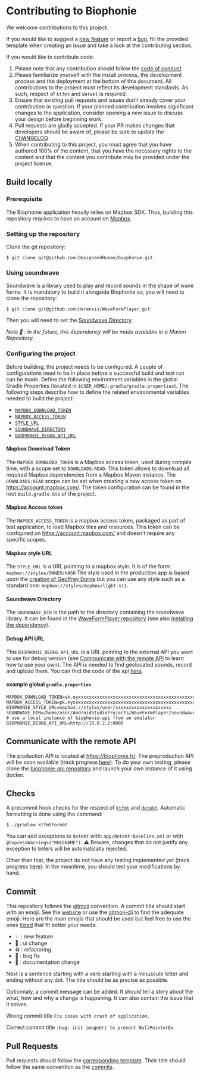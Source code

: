 # Contributing to Biophonie
We welcome contributions to this project.

If you would like to suggest a [new feature](https://github.com/DesignandHuman/biophonie/issues/new?assignees=Haransis&labels=%3Asparkles%3A+enhancement&projects=&template=feature_request.md&title=) or report a [bug](https://github.com/DesignandHuman/biophonie/issues/new?assignees=Haransis&labels=%3Abug%3A++bug&projects=&template=bug_report.md&title=), fill the provided template when creating an issue and take a look at the contributing section.

If you would like to contribute code:
1. Please note that any contribution should follow the [code of conduct](https://github.com/DesignandHuman/biophonie/blob/master/CODE_OF_CONDUCT.md)
2. Please familiarize yourself with the install process, the development process and the deployment at the bottom of this document. All contributions to the project must reflect its development standards. As such, respect of `ktfmt` and `detekt` is required.
3. Ensure that existing pull requests and issues don’t already cover your contribution or question. If your planned contribution involves significant changes to the application, consider opening a new issue to discuss your design before beginning work.
4. Pull requests are gladly accepted. If your PR makes changes that developers should be aware of, please be sure to update the [CHANGELOG](https://github.com/DesignandHuman/biophonie/blob/master/CHANGELOG.md)
5. When contributing to this project, you must agree that you have authored 100% of the content, that you have the necessary rights to the content and that the content you contribute may be provided under the project license.

## Build locally

### Prerequisite
The Biophonie application heavily relies on Mapbox SDK. 
Thus, building this repository requires to have an account on [Mapbox](https://account.mapbox.com/).

### Setting up the repository
Clone the git repository:

```
$ git clone git@github.com:DesignandHuman/biophonie.git
```

### Using soundwave
Soundwave is a library used to play and record sounds in the shape of wave forms. It is mandatory to build it alongside Biophonie so, you will need to clone the repository:
```
$ git clone git@github.com:Haransis/WaveFormPlayer.git
```
Then you will need to set the [Soundwave Directory](#soundwave-directory).

_Note :construction: : In the future, this dependency will be made available in a Maven Repository._ 

### Configuring the project
Before building, the project needs to be configured. A couple of configurations need to be in place before
a successful build and test run can be made. Define the following environment variables in the global Gradle Properties (located in `$USER_HOME/.gradle/gradle.properties`).
The following steps describe how to define the related environmental variables needed to build the project:
* [`MAPBOX_DOWNLOAD_TOKEN`](#mapbox-download-token)
* [`MAPBOX_ACCESS_TOKEN`](#mapbox-access-token)
* [`STYLE_URL`](#mapbox-style-url)
* [`SOUNDWAVE_DIRECTORY`](#soundwave-directory)
* [`BIOPHONIE_DEBUG_API_URL`](#debug-api-url)

#### Mapbox Download Token
The `MAPBOX_DOWNLOAD_TOKEN` is a Mapbox access token, used during compile time, with a scope set to `DOWNLOADS:READ`.
This token allows to download all required Mapbox dependencies from a Mapbox Maven instance.
The `DOWNLOADS:READ` scope can be set when creating a new access token on https://account.mapbox.com/.
The token configuration can be found in the root `build.gradle.kts` of the project.

#### Mapbox Access token
The `MAPBOX_ACCESS_TOKEN` is a mapbox access token, packaged as part of test application, to load Mapbox tiles and resources.
This token can be configured on https://account.mapbox.com/ and doesn't require any specific scopes.

#### Mapbox style URL
The `STYLE_URL` is a URL pointing to a mapbox style. It is of the form: `mapbox://styles/OWNER/HASH`
The style used in the production app is based upon the [creation of Geoffrey Dorne](https://api.mapbox.com/styles/v1/geoffreydorne/cjy30xoii1tid1crv9bz19hct.html?title=view&access_token=pk.eyJ1IjoiZ2VvZmZyZXlkb3JuZSIsImEiOiJpTHBzT3l3In0.9emvgijE_t5EXwWrfemapA&zoomwheel=true&fresh=true#14.04/48.88576/7.1762)
but you can use any style such as a standard one: `mapbox://styles/mapbox/light-v11`.

#### Soundwave Directory
The `SOUNDWAVE_DIR` is the path to the directory containing the soundwave library. 
It can be found in the [WaveFormPlayer repository](https://github.com/Haransis/WaveFormPlayer/tree/master/soundwave) (see also [Installing the dependency](#installing-the-dependency)).

#### Debug API URL
This `BIOPHONIE_DEBUG_API_URL` is a URL pointing to the external API you want to use for debug version (see [Communicate with the remote API](#communicate-with-the-remote-api) to learn how to use your own).
The API is needed to find geolocated sounds, record and upload them. You can find the code of the api [here](https://github.com/Haransis/biophonie-api).

#### example global `gradle.properties`

```properties
MAPBOX_DOWNLOAD_TOKEN=sk.eyxxxxxxxxxxxxxxxxxxxxxxxxxxxxxxxxxxxxxxxxxxxxxxxxxxxxxxxxx
MAPBOX_ACCESS_TOKEN=pk.eyxxxxxxxxxxxxxxxxxxxxxxxxxxxxxxxxxxxxxxxxxxxxxxxxxxxxxxxxx
BIOPHONIE_STYLE_URL=mapbox://styles/user/xxxxxxxxxxxxxxxxxxxxx
SOUNDWAVE_DIR=/home/user/AndroidStudioProjects/WaveFormPlayer/soundwave
# use a local instance of biophonie-api from an emulator
BIOPHONIE_DEBUG_API_URL=http://10.0.2.2:8080
```

## Communicate with the remote API
The production API is located at https://biophonie.fr/.
The preproduction API will be soon available (track progress [here](https://github.com/DesignandHuman/biophonie/issues/33)).
To do your own testing, please clone the [biophonie-api repository](https://github.com/Haransis/biophonie-api) and launch your own instance of it using docker.

## Checks
A precommit hook checks for the respect of [`ktfmt`](https://github.com/facebook/ktfmt) and [`detekt`](https://github.com/detekt/detekt).
Automatic formatting is done using the command:
```
$ ./gradlew ktfmtFormat
```
You can add exceptions to `detekt` with: `app/detekt-baseline.xml` or with `@SupressWarnings("RULENAME")`.
:warning: Beware, changes that do not justify any exception to linters will be automatically rejected.

Other than that, the project do not have any testing implemented yet (track progress [here](https://github.com/DesignandHuman/biophonie/issues/34)).
In the meantime, you should test your modifications by hand.

## Commit
This repository follows the [gitmoji](https://github.com/carloscuesta/gitmoji) convention. 
A commit title should start with an emoji. See the [website](https://gitmoji.dev/) or use the [gitmoji-cli](https://github.com/carloscuesta/gitmoji-cli) to find the adequate emoji. Here are the main emojis that should be used but feel free to use the ones [listed](https://gitmoji.dev/) that fit better your needs:
* :sparkles: : new feature
* :lipstick: : ui change
* :recycle: : refactoring
* :bug: : bug fix
* :memo: : documentation change

Next is a sentence starting with a verb starting with a minuscule letter and ending without any dot. The title should be as precise as possible.

Optionnaly, a commit message can be added. It should tell a story about the what, how and why a change is happening. It can also contain the issue that it solves.

Wrong commit title `Fix issue with crash of application.`

Correct commit title `:bug: init imageUri to prevent NullPointerEx`

## Pull Requests
Pull requests should follow the [corresponding template](https://github.com/DesignandHuman/biophonie/tree/master/.github/PULL_REQUEST/pull_request_template.md).
Their title should follow the same convention as the [commits](#commit).
